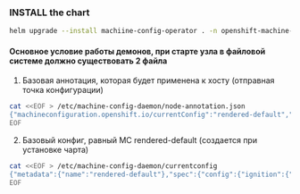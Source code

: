 ### INSTALL the chart
```bash
helm upgrade --install machiine-config-operator . -n openshift-machine-config-operator      --create-namespace
```

#### Основное условие работы демонов, при старте узла в файловой системе должно существовать 2 файла

1) Базовая аннотация, которая будет применена к хосту (отправная точка конфигурации)
``` bash
cat <<EOF > /etc/machine-config-daemon/node-annotation.json
{"machineconfiguration.openshift.io/currentConfig":"rendered-default","machineconfiguration.openshift.io/desiredConfig":"rendered-default","machineconfiguration.openshift.io/state":"Done"}
EOF
```
2) Базовый конфиг, равный MC rendered-default (создается при установке чарта)
``` bash
cat <<EOF > /etc/machine-config-daemon/currentconfig
{"metadata":{"name":"rendered-default"},"spec":{"config":{"ignition":{"version":"3.2.0"}},"extensions":[],"fips":false,"kernelArguments":[],"kernelType":"default","osImageURL":""}}
EOF
```